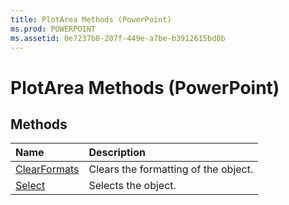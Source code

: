 ```yaml
---
title: PlotArea Methods (PowerPoint)
ms.prod: POWERPOINT
ms.assetid: 0e7237b0-207f-449e-a7be-b3912615bd0b
---
```



# PlotArea Methods (PowerPoint)

## Methods



|**Name**|**Description**|
|:-----|:-----|
|[ClearFormats](plotarea-clearformats-method-powerpoint.md)|Clears the formatting of the object.|
|[Select](plotarea-select-method-powerpoint.md)|Selects the object.|

